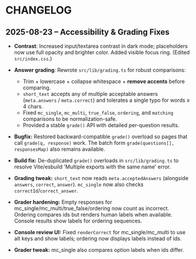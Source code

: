 # CHANGELOG

## 2025-08-23 – Accessibility & Grading Fixes
- **Contrast**: Increased input/textarea contrast in dark mode; placeholders now use full opacity and brighter color. Added visible focus ring. (Edited `src/index.css`.)
- **Answer grading**: Rewrote `src/lib/grading.ts` for robust comparisons:
  - Trim + lowercase + collapse whitespace + **remove accents** before comparing.
  - `short_text` accepts any of multiple acceptable answers (`meta.answers` / `meta.correct`) and tolerates a single typo for words ≥ 4 chars.
  - Fixed `mc_single`, `mc_multi`, `true_false`, `ordering`, and `matching` comparisons to be normalization-safe.
  - Provided a stable `grade()` API with detailed per-question results.

- **Bugfix:** Restored backward-compatible `grade()` overload so pages that call `grade(q, response)` work. The batch form `grade(questions[], responsesMap)` also remains available.

- **Build fix:** De-duplicated `grade()` overloads in `src/lib/grading.ts` to resolve Vite/esbuild 'Multiple exports with the same name' error.

- **Grading tweak:** `short_text` now reads `meta.acceptedAnswers` (alongside `answers`, `correct`, `answer`). `mc_single` now also checks `correctId`/`correct_answer`.

- **Grader hardening:** Empty responses for mc_single/mc_multi/true_false/ordering now count as incorrect. Ordering compares ids but renders human labels when available. Console results show labels for ordering sequences.

- **Console review UI:** Fixed `renderCorrect` for mc_single/mc_multi to use alt keys and show labels; ordering now displays labels instead of ids.
- **Grader tweak:** mc_single also compares option labels when ids differ.

